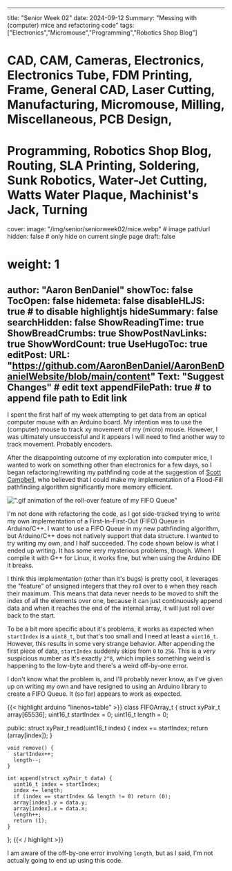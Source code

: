 
---
title: "Senior Week 02"
date: 2024-09-12
Summary: "Messing with (computer) mice and refactoring code"
tags: ["Electronics","Micromouse","Programming","Robotics Shop Blog"]
# CAD, CAM, Cameras, Electronics, Electronics Tube, FDM Printing, Frame, General CAD, Laser Cutting, Manufacturing, Micromouse, Milling, Miscellaneous, PCB Design,
# Programming, Robotics Shop Blog, Routing, SLA Printing, Soldering, Sunk Robotics, Water-Jet Cutting, Watts Water Plaque, Machinist's Jack, Turning
cover:
    image: "/img/senior/seniorweek02/mice.webp" # image path/url
    hidden: false # only hide on current single page
draft: false

# weight: 1
author: "Aaron BenDaniel"
showToc: false
TocOpen: false
hidemeta: false
disableHLJS: true # to disable highlightjs
hideSummary: false
searchHidden: false
ShowReadingTime: true
ShowBreadCrumbs: true
ShowPostNavLinks: true
ShowWordCount: true
UseHugoToc: true
editPost:
    URL: "https://github.com/AaronBenDaniel/AaronBenDanielWebsite/blob/main/content"
    Text: "Suggest Changes" # edit text
    appendFilePath: true # to append file path to Edit link
---

I spent the first half of my week attempting to get data from an optical computer mouse with an Arduino board. My intention was to use the (computer) mouse to track xy movement of my (micro) mouse. However, I was ultimately unsuccessful and it appears I will need to find another way to track movement. Probably encoders.

After the disappointing outcome of my exploration into computer mice, I wanted to work on something other than electronics for a few days, so I began refactoring/rewriting my pathfinding code at the suggestion of [Scott Campbell](https://josephscottcampbell.com/), who believed that I could make my implementation of a Flood-Fill pathfinding algorithm significantly more memory efficient.

![".gif animation of the roll-over feature of my FIFO Queue"](/img/senior/seniorweek02/animation.gif)


I'm not done with refactoring the code, as I got side-tracked trying to write my own implementation of a First-In-First-Out (FIFO) Queue in Arduino/C++. I want to use a FIFO Queue in my new pathfinding algorithm, but Arduino/C++ does not natively support that data structure. I wanted to try writing my own, and I half succeeded. The code shown below is what I ended up writing. It has some very mysterious problems, though. When I compile it with G++ for Linux, it works fine, but when using the Arduino IDE it breaks.

I think this implementation (other than it's bugs) is pretty cool, it leverages the "feature" of unsigned integers that they roll over to `0` when they reach their maximum. This means that data never needs to be moved to shift the index of all the elements over one, because it can just continuously append data and when it reaches the end of the internal array, it will just roll over back to the start.

To be a bit more specific about it's problems, it works as expected when `startIndex` is a `uint8_t`, but that's too small and I need at least a `uint16_t`. However, this results in some very strange behavior. After appending the first piece of data, `startIndex` suddenly skips from `0` to `256`. This is a *very* suspicious number as it's exactly `2^8`, which implies something weird is happening to the low-byte and there's a weird off-by-one error.

I don't know what the problem is, and I'll probably never know, as I've given up on writing my own and have resigned to using an Arduino library to create a FIFO Queue. It (so far) appears to work as expected.

{{< highlight arduino  "linenos=table" >}}
class FIFOArray_t {
    struct xyPair_t array[65536];
    uint16_t startIndex = 0;
    uint16_t length = 0;

  public:
    struct xyPair_t read(uint16_t index) {
      index += startIndex;
      return (array[index]);
    }

    void remove() {
      startIndex++;
      length--;
    }

    int append(struct xyPair_t data) {
      uint16_t index = startIndex;
      index += length;
      if (index == startIndex && length != 0) return (0);
      array[index].y = data.y;
      array[index].x = data.x;
      length++;
      return (1);
    }
};
{{< / highlight >}}

I am aware of the off-by-one error involving `length`, but as I said, I'm not actually going to end up using this code.